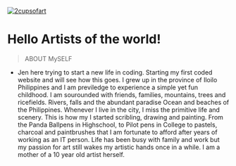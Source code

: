 <a href="http://2cupsofart.com"><img src="https://cdn.shopify.com/s/files/1/0017/7461/6627/products/diamond-painting-coffee-cup-diamond-art-club-3806675140659_a2c5d277-a415-49b2-9b2c-38038e2b8a1a_1024x1024.jpg?v=1556976559" title="Coffee" alt="2cupsofart"></a>

# Hello Artists of the world!

> ABOUT MySELF

- Jen here trying to start a new life in coding. Starting my first coded website and will see how this goes. 
I grew up in the province of Iloilo Philippines and I am previledge to experience a simple yet fun childhood. I am sourounded with friends, families, mountains, trees and ricefields. Rivers, falls and the abundant paradise Ocean and beaches of the Philippines. Whenever I live in the city, I miss the primitive life and scenery. This is how my I started scribling, drawing and painting. From the Panda Ballpens in Highschool, to Pilot pens in College to pastels, charcoal and paintbrushes that I am fortunate to afford after years of working as an IT person. Life has been busy with family and work but my passion for art still wakes my artistic hands once in a while. I am a mother of a 10 year old artist herself. 


